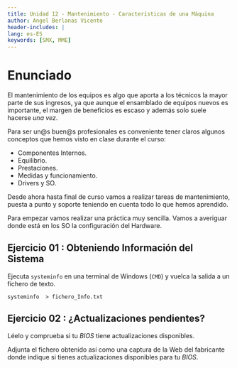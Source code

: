 ```yaml
---
title: Unidad 12 - Mantenimiento - Características de una Máquina
author: Angel Berlanas Vicente
header-includes: |
lang: es-ES
keywords: [SMX, MME]
---
```


# Enunciado

El mantenimiento de los equipos es algo que aporta a los técnicos la mayor parte de sus ingresos, ya que aunque el ensamblado de equipos nuevos es importante, el margen de beneficios es escaso y además solo suele hacerse *una vez*.

Para ser un@s buen@s profesionales es conveniente tener claros algunos conceptos que hemos visto en clase durante el curso:

* Componentes Internos.
* Equilibrio.
* Prestaciones.
* Medidas y funcionamiento.
* Drivers y SO.

Desde ahora hasta final de curso vamos a realizar tareas de mantenimiento, puesta a punto y soporte teniendo en cuenta todo lo que hemos aprendido.


Para empezar vamos realizar una práctica muy sencilla. Vamos a averiguar donde está en los SO la configuración del Hardware.


## Ejercicio 01 : Obteniendo Información del Sistema

Ejecuta `systeminfo` en una terminal de Windows (`CMD`) y vuelca la salida a un fichero de texto.

`systeminfo  > fichero_Info.txt`

## Ejercicio 02 : ¿Actualizaciones pendientes?

Léelo y comprueba si tu *BIOS* tiene actualizaciones disponibles.

Adjunta el fichero obtenido así como una captura de la Web del fabricante donde indique si tienes actualizaciones disponibles para tu *BIOS*.

